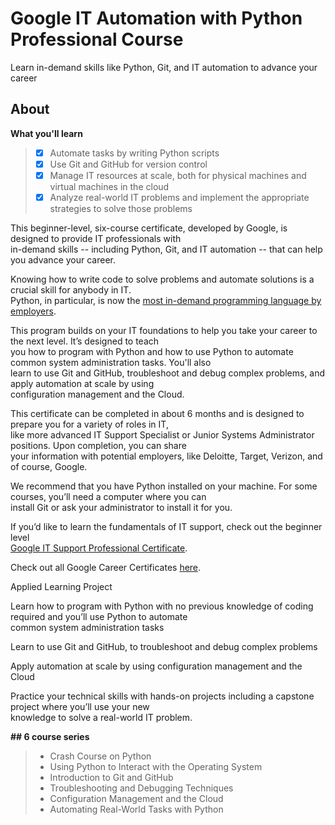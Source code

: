 # Google IT Automation with Python Professional Course

Learn in-demand skills like Python, Git, and IT automation to advance your career

## About

**What you'll learn**

> - [x] Automate tasks by writing Python scripts
> - [x] Use Git and GitHub for version control
> - [x] Manage IT resources at scale, both for physical machines and virtual machines in the cloud
> - [x] Analyze real-world IT problems and implement the appropriate strategies to solve those problems

This beginner-level, six-course certificate, developed by Google, is designed to provide IT professionals with\
in-demand skills -- including Python, Git, and IT automation -- that can help you advance your career.

Knowing how to write code to solve problems and automate solutions is a crucial skill for anybody in IT.\
Python, in particular, is now the [most in-demand programming language by employers](https://insights.dice.com/2019/10/08/python-java-top-languages-employers/).

This program builds on your IT foundations to help you take your career to the next level. It’s designed to teach\
you how to program with Python and how to use Python to automate common system administration tasks. You'll also\
learn to use Git and GitHub, troubleshoot and debug complex problems, and apply automation at scale by using\
configuration management and the Cloud.

This certificate can be completed in about 6 months and is designed to prepare you for a variety of roles in IT,\
like more advanced IT Support Specialist or Junior Systems Administrator positions. Upon completion, you can share\
your information with potential employers, like Deloitte, Target, Verizon, and of course, Google.

We recommend that you have Python installed on your machine. For some courses, you’ll need a computer where you can\
install Git or ask your administrator to install it for you.

If you’d like to learn the fundamentals of IT support, check out the beginner level\
[Google IT Support Professional Certificate](https://www.coursera.org/professional-certificates/google-it-support).

Check out all Google Career Certificates [here](https://www.coursera.org/google-career-certificates).

Applied Learning Project

Learn how to program with Python with no previous knowledge of coding required and you’ll use Python to automate\
common system administration tasks

Learn to use Git and GitHub, to troubleshoot and debug complex problems

Apply automation at scale by using configuration management and the Cloud

Practice your technical skills with hands-on projects including a capstone project where you’ll use your new\
knowledge to solve a real-world IT problem.

**## 6 course series**

> - Crash Course on Python
> - Using Python to Interact with the Operating System
> - Introduction to Git and GitHub
> - Troubleshooting and Debugging Techniques
> - Configuration Management and the Cloud
> - Automating Real-World Tasks with Python
